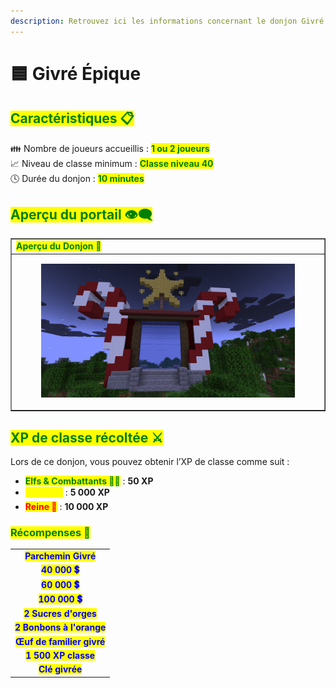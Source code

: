 ```yaml
---
description: Retrouvez ici les informations concernant le donjon Givré Épique
---
```


# 🟦 Givré Épique

## <mark style="color:green;"> Caractéristiques 📋</mark>

👪 Nombre de joueurs accueillis : <mark style="color:green;">**1 ou 2 joueurs**</mark>  
📈 Niveau de classe minimum : <mark style="color:green;">**Classe niveau 40**</mark>  
🕓 Durée du donjon : <mark style="color:green;">**10 minutes**</mark>  

## <mark style="color:green;"> Aperçu du portail 👁‍🗨</mark>

<table border="1" cellspacing="0" cellpadding="6">
  <tr>
    <td><mark style="color:green;"><strong>Aperçu du Donjon 📸</strong></mark></td>
  </tr>
  <tr>
    <td><figure><img src="../../.gitbook/assets/Les_Donjons/Portail/Event/Givre40.png" alt=""></figure></td>
  </tr>
</table>

## <mark style="color:green;"> XP de classe récoltée ⚔</mark>

Lors de ce donjon, vous pouvez obtenir l’XP de classe comme suit :  

* <mark style="color:green;"><strong>Elfs & Combattants 🧟‍♂️</strong></mark> : **50 XP**  
* <mark style="color:yellow;"><strong>Golem 👽</strong></mark> : **5 000 XP**  
* <mark style="color:red;"><strong>Reine 🐉</strong></mark> : **10 000 XP**

### <mark style="color:green;">Récompenses 🎁</mark>

|                                                               |
| :-----------------------------------------------------------: |
| <mark style="color:blue;">**Parchemin Givré**</mark>         |
| <mark style="color:blue;">**40 000 💲**</mark>                 |
| <mark style="color:blue;">**60 000 💲**</mark>                 |
| <mark style="color:blue;">**100 000 💲**</mark>                |
| <mark style="color:blue;">**2 Sucres d'orges**</mark>         |
| <mark style="color:blue;">**2 Bonbons à l'orange**</mark>     |
| <mark style="color:blue;">**Œuf de familier givré**</mark>    |
| <mark style="color:blue;">**1 500 XP classe**</mark>          |
| <mark style="color:blue;">**Clé givrée**</mark>               |

